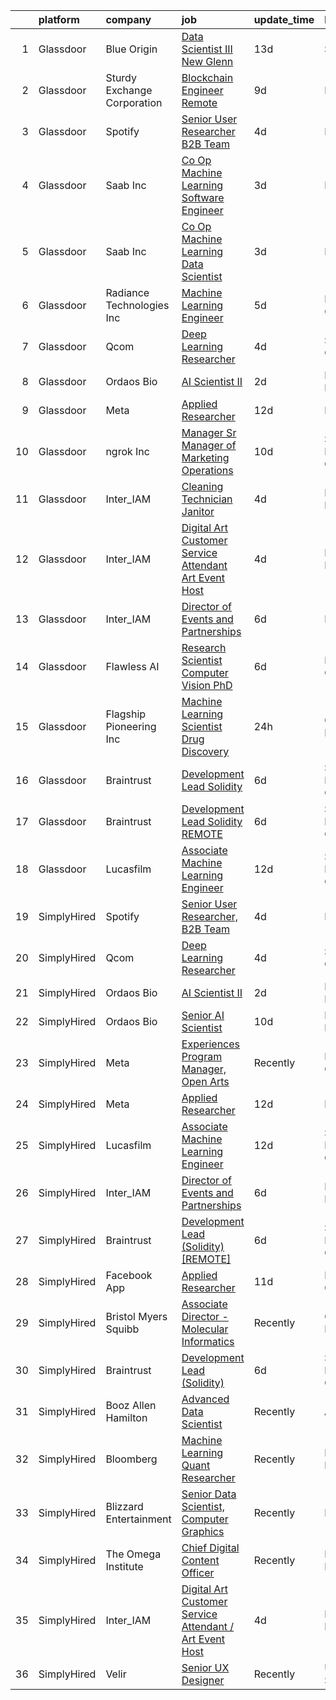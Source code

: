 

|    | platform    | company                     | job                                                                                                                                                                                                                                                                                                                                                                                                                                                                                                                                                                                                                                                                                                                                                                                                                                                                                                                                                                                                                                                                                                                                                                                                                                                                                                                                                 | update_time   | location          |
|---:|:------------|:----------------------------|:----------------------------------------------------------------------------------------------------------------------------------------------------------------------------------------------------------------------------------------------------------------------------------------------------------------------------------------------------------------------------------------------------------------------------------------------------------------------------------------------------------------------------------------------------------------------------------------------------------------------------------------------------------------------------------------------------------------------------------------------------------------------------------------------------------------------------------------------------------------------------------------------------------------------------------------------------------------------------------------------------------------------------------------------------------------------------------------------------------------------------------------------------------------------------------------------------------------------------------------------------------------------------------------------------------------------------------------------------|:--------------|:------------------|
|  1 | Glassdoor   | Blue Origin                 | [Data Scientist III   New Glenn](https://www.glassdoor.com/partner/jobListing.htm?pos=114&ao=1136043&s=58&guid=000001837dcc597b9d3432e7a9c15f56&src=GD_JOB_AD&t=SR&vt=w&cs=1_181c4d65&cb=1664262888082&jobListingId=1008137694661&jrtk=3-0-1gdusomdvmbhu801-1gdusomehihma800-b14f194aead67241-)                                                                                                                                                                                                                                                                                                                                                                                                                                                                                                                                                                                                                                                                                                                                                                                                                                                                                                                                                                                                                                                     | 13d           | Seattle, WA       |
|  2 | Glassdoor   | Sturdy Exchange Corporation | [Blockchain Engineer  Remote ](https://www.glassdoor.com/partner/jobListing.htm?pos=109&ao=1136043&s=58&guid=000001837dcc597b9d3432e7a9c15f56&src=GD_JOB_AD&t=SR&vt=w&ea=1&cs=1_c1cbb18e&cb=1664262888082&jobListingId=1008146555398&jrtk=3-0-1gdusomdvmbhu801-1gdusomehihma800-fef74d675c3b63f7-)                                                                                                                                                                                                                                                                                                                                                                                                                                                                                                                                                                                                                                                                                                                                                                                                                                                                                                                                                                                                                                                  | 9d            | Remote            |
|  3 | Glassdoor   | Spotify                     | [Senior User Researcher  B2B Team](https://www.glassdoor.com/partner/jobListing.htm?pos=106&ao=1136043&s=58&guid=000001837dcc597b9d3432e7a9c15f56&src=GD_JOB_AD&t=SR&vt=w&cs=1_e7127c90&cb=1664262888081&jobListingId=1008156696008&jrtk=3-0-1gdusomdvmbhu801-1gdusomehihma800-e4fc1c9976fb5d46-)                                                                                                                                                                                                                                                                                                                                                                                                                                                                                                                                                                                                                                                                                                                                                                                                                                                                                                                                                                                                                                                   | 4d            | Remote            |
|  4 | Glassdoor   | Saab Inc                    | [Co Op  Machine Learning Software Engineer  ](https://www.glassdoor.com/partner/jobListing.htm?pos=116&ao=1136043&s=58&guid=000001837dcc597b9d3432e7a9c15f56&src=GD_JOB_AD&t=SR&vt=w&cs=1_8f942e14&cb=1664262888082&jobListingId=1008158907210&jrtk=3-0-1gdusomdvmbhu801-1gdusomehihma800-234ba0b8cc64a37c-)                                                                                                                                                                                                                                                                                                                                                                                                                                                                                                                                                                                                                                                                                                                                                                                                                                                                                                                                                                                                                                        | 3d            | Remote            |
|  5 | Glassdoor   | Saab Inc                    | [Co Op  Machine Learning Data Scientist  ](https://www.glassdoor.com/partner/jobListing.htm?pos=112&ao=1136043&s=58&guid=000001837dcc597b9d3432e7a9c15f56&src=GD_JOB_AD&t=SR&vt=w&cs=1_d7a228e3&cb=1664262888082&jobListingId=1008158906710&jrtk=3-0-1gdusomdvmbhu801-1gdusomehihma800-27320908d5b7b442-)                                                                                                                                                                                                                                                                                                                                                                                                                                                                                                                                                                                                                                                                                                                                                                                                                                                                                                                                                                                                                                           | 3d            | Remote            |
|  6 | Glassdoor   | Radiance Technologies Inc   | [Machine Learning Engineer](https://www.glassdoor.com/partner/jobListing.htm?pos=113&ao=1136043&s=58&guid=000001837dcc597b9d3432e7a9c15f56&src=GD_JOB_AD&t=SR&vt=w&ea=1&cs=1_98010206&cb=1664262888082&jobListingId=1008155141417&jrtk=3-0-1gdusomdvmbhu801-1gdusomehihma800-85b467fc819b1285-)                                                                                                                                                                                                                                                                                                                                                                                                                                                                                                                                                                                                                                                                                                                                                                                                                                                                                                                                                                                                                                                     | 5d            | Beavercreek, OH   |
|  7 | Glassdoor   | Qcom                        | [Deep Learning Researcher](https://www.glassdoor.com/partner/jobListing.htm?pos=111&ao=1136043&s=58&guid=000001837dcc597b9d3432e7a9c15f56&src=GD_JOB_AD&t=SR&vt=w&cs=1_80d9ea89&cb=1664262888082&jobListingId=1008156054095&jrtk=3-0-1gdusomdvmbhu801-1gdusomehihma800-31550df56e13ed78-)                                                                                                                                                                                                                                                                                                                                                                                                                                                                                                                                                                                                                                                                                                                                                                                                                                                                                                                                                                                                                                                           | 4d            | San Diego, CA     |
|  8 | Glassdoor   | Ordaos Bio                  | [AI Scientist II](https://www.glassdoor.com/partner/jobListing.htm?pos=101&ao=1110586&s=58&guid=000001837dcc597b9d3432e7a9c15f56&src=GD_JOB_AD&t=SR&vt=w&cs=1_47468cbb&cb=1664262888081&jobListingId=1008159844799&cpc=6FC5BA77C9A4CD78&jrtk=3-0-1gdusomdvmbhu801-1gdusomehihma800-213994bbf4cd168d--6NYlbfkN0DG4ntHtB_rMsnfhgmnSvK2brktLme1L4SiDeJjQ-izrVOLqRJ5-yjE7k3D6lhaa88wKV90lr7JmeQScBZYxwSkIOujmSKSIKSJclFNUE1IvE6CYSthNr1nfglebv5mtFiW9dx7BiAymsNIPOQMVKQHevFWywOlqOt_i30NbFgCfBkKMeaLITlbF3yGWSSyRxPxC714SYIicHzxXiSawpNO9toZO5NEhzvU574J6rvE0Rw1r0nkQMl3OV1gPBstMpu4h6Bk_OVXrvnLQP9WWrzaAi8GrLHlDEIH3me68VWYprQ8EMUjETHOXVgSsQLGRPrsIKQ2qgl12WE7d-JJADQGyj8GVIlU6NVWgVO5dDlJLcbSOX1X4behTDW38GVeijqYA7n6gWZUNTfnDvHE_nmWZfzdwtTcJks6mxeiC_-qXIBWhaINYwMVFncJmFSu3JnFP_m6C5BljULGXYgXfQQIEnPnGPj3v8NyyGiw2azoJ73ZLqvQ0g5FHhGgnvVvt1CvaFD9Ma5fPfk662RJhx4RhIK7LP_jCiJ-1pKO1buMLPGzwgnexuWhbKQPioLisdpnvKiWcwnMX_9z459v-oxlZ1RAOJb6dsNLReLrJrLcpABE-6YMIxWSOSMLx6FhKG4tXbK5_jA_tJXG4LKcvxbuB1yem5mMUbiV5mnV5RpFY2uW6k_DBj1QBPCaaGuppmgCEMpw7vV7tLLlte1yHlFToQ1qklsqBy3gJ4YPtYxu-StR2EdwUWPElyuX5Zne7_Je968RQ_ll0fKbvq6krjzRBnL72j1-4fmWpb0hKfF9C_akLGwo0XYQv0HiqhaOgsN-BrJY-geA0XRTztkREGPm9cn_mazpGPv1iPqnNvvmmtVWBN9ayaaBH66hhf6cIN9aMOA3o463DXDwczTbpuofSjKTszw-q9fpArY_-kVBcIK5uF0GCjnDWkVRfHseiWq1joMHDqSx65ihSCY5TEaM_IcD9e03ewE%3D) | 2d            | New York, NY      |
|  9 | Glassdoor   | Meta                        | [Applied Researcher](https://www.glassdoor.com/partner/jobListing.htm?pos=103&ao=1136043&s=58&guid=000001837dcc597b9d3432e7a9c15f56&src=GD_JOB_AD&t=SR&vt=w&cs=1_88a041bd&cb=1664262888081&jobListingId=1008140387167&jrtk=3-0-1gdusomdvmbhu801-1gdusomehihma800-060a6ea597715f7d-)                                                                                                                                                                                                                                                                                                                                                                                                                                                                                                                                                                                                                                                                                                                                                                                                                                                                                                                                                                                                                                                                 | 12d           | Remote            |
| 10 | Glassdoor   | ngrok Inc                   | [Manager   Sr Manager of Marketing Operations](https://www.glassdoor.com/partner/jobListing.htm?pos=117&ao=1136043&s=58&guid=000001837dcc597b9d3432e7a9c15f56&src=GD_JOB_AD&t=SR&vt=w&ea=1&cs=1_16c0a2d6&cb=1664262888082&jobListingId=1008144845387&jrtk=3-0-1gdusomdvmbhu801-1gdusomehihma800-c258d0e488cf4f71-)                                                                                                                                                                                                                                                                                                                                                                                                                                                                                                                                                                                                                                                                                                                                                                                                                                                                                                                                                                                                                                  | 10d           | San Francisco, CA |
| 11 | Glassdoor   | Inter_IAM                   | [Cleaning Technician   Janitor](https://www.glassdoor.com/partner/jobListing.htm?pos=108&ao=1136043&s=58&guid=000001837dcc597b9d3432e7a9c15f56&src=GD_JOB_AD&t=SR&vt=w&ea=1&cs=1_270c298c&cb=1664262888081&jobListingId=1008156950790&jrtk=3-0-1gdusomdvmbhu801-1gdusomehihma800-56ff69230273e933-)                                                                                                                                                                                                                                                                                                                                                                                                                                                                                                                                                                                                                                                                                                                                                                                                                                                                                                                                                                                                                                                 | 4d            | New York, NY      |
| 12 | Glassdoor   | Inter_IAM                   | [Digital Art Customer Service Attendant   Art Event Host](https://www.glassdoor.com/partner/jobListing.htm?pos=107&ao=1136043&s=58&guid=000001837dcc597b9d3432e7a9c15f56&src=GD_JOB_AD&t=SR&vt=w&ea=1&cs=1_f0a6c41c&cb=1664262888081&jobListingId=1008155713058&jrtk=3-0-1gdusomdvmbhu801-1gdusomehihma800-d2065aeaa8e424f8-)                                                                                                                                                                                                                                                                                                                                                                                                                                                                                                                                                                                                                                                                                                                                                                                                                                                                                                                                                                                                                       | 4d            | New York, NY      |
| 13 | Glassdoor   | Inter_IAM                   | [Director of Events and Partnerships](https://www.glassdoor.com/partner/jobListing.htm?pos=115&ao=1136043&s=58&guid=000001837dcc597b9d3432e7a9c15f56&src=GD_JOB_AD&t=SR&vt=w&ea=1&cs=1_fec85203&cb=1664262888082&jobListingId=1008150519063&jrtk=3-0-1gdusomdvmbhu801-1gdusomehihma800-705fcb3a3a47fd0a-)                                                                                                                                                                                                                                                                                                                                                                                                                                                                                                                                                                                                                                                                                                                                                                                                                                                                                                                                                                                                                                           | 6d            | Manhattan         |
| 14 | Glassdoor   | Flawless AI                 | [Research Scientist   Computer Vision  PhD](https://www.glassdoor.com/partner/jobListing.htm?pos=118&ao=1136043&s=58&guid=000001837dcc597b9d3432e7a9c15f56&src=GD_JOB_AD&t=SR&vt=w&ea=1&cs=1_74890c72&cb=1664262888082&jobListingId=1008152728609&jrtk=3-0-1gdusomdvmbhu801-1gdusomehihma800-cf841dba614715ca-)                                                                                                                                                                                                                                                                                                                                                                                                                                                                                                                                                                                                                                                                                                                                                                                                                                                                                                                                                                                                                                     | 6d            | Los Angeles, CA   |
| 15 | Glassdoor   | Flagship Pioneering  Inc    | [Machine Learning Scientist  Drug Discovery](https://www.glassdoor.com/partner/jobListing.htm?pos=110&ao=1136043&s=58&guid=000001837dcc597b9d3432e7a9c15f56&src=GD_JOB_AD&t=SR&vt=w&cs=1_85492230&cb=1664262888082&jobListingId=1008163388068&jrtk=3-0-1gdusomdvmbhu801-1gdusomehihma800-336c29cecb77e58b-)                                                                                                                                                                                                                                                                                                                                                                                                                                                                                                                                                                                                                                                                                                                                                                                                                                                                                                                                                                                                                                         | 24h           | Cambridge, MA     |
| 16 | Glassdoor   | Braintrust                  | [Development Lead  Solidity ](https://www.glassdoor.com/partner/jobListing.htm?pos=104&ao=1136043&s=58&guid=000001837dcc597b9d3432e7a9c15f56&src=GD_JOB_AD&t=SR&vt=w&ea=1&cs=1_e37533b0&cb=1664262888081&jobListingId=1008152444208&jrtk=3-0-1gdusomdvmbhu801-1gdusomehihma800-f0d0dd9061a48500-)                                                                                                                                                                                                                                                                                                                                                                                                                                                                                                                                                                                                                                                                                                                                                                                                                                                                                                                                                                                                                                                   | 6d            | San Francisco, CA |
| 17 | Glassdoor   | Braintrust                  | [Development Lead  Solidity   REMOTE ](https://www.glassdoor.com/partner/jobListing.htm?pos=102&ao=1136043&s=58&guid=000001837dcc597b9d3432e7a9c15f56&src=GD_JOB_AD&t=SR&vt=w&cs=1_9df2c0eb&cb=1664262888081&jobListingId=1008151814083&jrtk=3-0-1gdusomdvmbhu801-1gdusomehihma800-39bc50ac480fc1f2-)                                                                                                                                                                                                                                                                                                                                                                                                                                                                                                                                                                                                                                                                                                                                                                                                                                                                                                                                                                                                                                               | 6d            | San Francisco, CA |
| 18 | Glassdoor   | Lucasfilm                   | [Associate Machine Learning Engineer](https://www.glassdoor.com/partner/jobListing.htm?pos=105&ao=1136043&s=58&guid=000001837dcc597b9d3432e7a9c15f56&src=GD_JOB_AD&t=SR&vt=w&cs=1_08bd747e&cb=1664262888081&jobListingId=1008139116057&jrtk=3-0-1gdusomdvmbhu801-1gdusomehihma800-53c3b19fc0252a02-)                                                                                                                                                                                                                                                                                                                                                                                                                                                                                                                                                                                                                                                                                                                                                                                                                                                                                                                                                                                                                                                | 12d           | San Francisco, CA |
| 19 | SimplyHired | Spotify                     | [Senior User Researcher, B2B Team](https://www.simplyhired.com/job/-NU0kTZXtQdttxmJx6gIBTEXHzZymydZOX5IHkHj1VHBZZjBgYlpVw?q=generative+art)                                                                                                                                                                                                                                                                                                                                                                                                                                                                                                                                                                                                                                                                                                                                                                                                                                                                                                                                                                                                                                                                                                                                                                                                         | 4d            | Remote            |
| 20 | SimplyHired | Qcom                        | [Deep Learning Researcher](https://www.simplyhired.com/job/DxQtFDB2yDHklWFgJckgPYA10NH42SltfV9TSfzPUeKl7D93RWQcgw?q=generative+art)                                                                                                                                                                                                                                                                                                                                                                                                                                                                                                                                                                                                                                                                                                                                                                                                                                                                                                                                                                                                                                                                                                                                                                                                                 | 4d            | San Diego, CA     |
| 21 | SimplyHired | Ordaos Bio                  | [AI Scientist II](https://www.simplyhired.com/job/1peH8x9WH-Ys5vcTPk_mMktxMCaHrrCocmL_ZC1gTQvD3qDAuqyEQw?q=generative+art)                                                                                                                                                                                                                                                                                                                                                                                                                                                                                                                                                                                                                                                                                                                                                                                                                                                                                                                                                                                                                                                                                                                                                                                                                          | 2d            | New York, NY      |
| 22 | SimplyHired | Ordaos Bio                  | [Senior AI Scientist](https://www.simplyhired.com/job/UG6Rlyr3DjTp8cdteo1ZSgD70VXO_Jdez17nRKY1FO4WSr2JFBoYYA?q=generative+art)                                                                                                                                                                                                                                                                                                                                                                                                                                                                                                                                                                                                                                                                                                                                                                                                                                                                                                                                                                                                                                                                                                                                                                                                                      | 10d           | New York, NY      |
| 23 | SimplyHired | Meta                        | [Experiences Program Manager, Open Arts](https://www.simplyhired.com/job/39LFdVDZkOVzjzuKxDh39-uXR6pKfcGOkABaQ3gkkuENYK4d0Gs1Og?q=generative+art)                                                                                                                                                                                                                                                                                                                                                                                                                                                                                                                                                                                                                                                                                                                                                                                                                                                                                                                                                                                                                                                                                                                                                                                                   | Recently      | Menlo Park, CA    |
| 24 | SimplyHired | Meta                        | [Applied Researcher](https://www.simplyhired.com/job/fEBHx_bjfzf6rqxoWa9Eh11hoEsdDdSVUwYrW_2Zc2pgk64DnV_Bvw?q=generative+art)                                                                                                                                                                                                                                                                                                                                                                                                                                                                                                                                                                                                                                                                                                                                                                                                                                                                                                                                                                                                                                                                                                                                                                                                                       | 12d           | Remote            |
| 25 | SimplyHired | Lucasfilm                   | [Associate Machine Learning Engineer](https://www.simplyhired.com/job/NHCbzWRQ1XQtyychoSUQiroJNEZKRqDcszy7P2TGP2ughvn0n-RGgA?q=generative+art)                                                                                                                                                                                                                                                                                                                                                                                                                                                                                                                                                                                                                                                                                                                                                                                                                                                                                                                                                                                                                                                                                                                                                                                                      | 12d           | San Francisco, CA |
| 26 | SimplyHired | Inter_IAM                   | [Director of Events and Partnerships](https://www.simplyhired.com/job/FO9JvjVLWWpQKFgnyabxzX5mhEnm79cM7X0hTW_AloPis8DZzIi5aA?q=generative+art)                                                                                                                                                                                                                                                                                                                                                                                                                                                                                                                                                                                                                                                                                                                                                                                                                                                                                                                                                                                                                                                                                                                                                                                                      | 6d            | Manhattan, NY     |
| 27 | SimplyHired | Braintrust                  | [Development Lead (Solidity) [REMOTE]](https://www.simplyhired.com/job/sCM5rV5ogHF6mOBkNqv0XXxTNd8BS1_OxpSbpFIvM2UOBbe3tGya_w?q=generative+art)                                                                                                                                                                                                                                                                                                                                                                                                                                                                                                                                                                                                                                                                                                                                                                                                                                                                                                                                                                                                                                                                                                                                                                                                     | 6d            | San Francisco, CA |
| 28 | SimplyHired | Facebook App                | [Applied Researcher](https://www.simplyhired.com/job/5LvlnO5zrjgDgUV17JItNO3b7Wu-t5vNNj5LZ-HAlJ8Fi47DnSGKYg?q=generative+art)                                                                                                                                                                                                                                                                                                                                                                                                                                                                                                                                                                                                                                                                                                                                                                                                                                                                                                                                                                                                                                                                                                                                                                                                                       | 11d           | Menlo Park, CA    |
| 29 | SimplyHired | Bristol Myers Squibb        | [Associate Director - Molecular Informatics](https://www.simplyhired.com/job/6LUET-00J9FC82jcNozqbzcnMlTzIUjvX0PgAVt3914OdorFX8oQvA?q=generative+art)                                                                                                                                                                                                                                                                                                                                                                                                                                                                                                                                                                                                                                                                                                                                                                                                                                                                                                                                                                                                                                                                                                                                                                                               | Recently      | Cambridge, MA     |
| 30 | SimplyHired | Braintrust                  | [Development Lead (Solidity)](https://www.simplyhired.com/job/fbvQMOEt9tZwTsMI26BryTe_lXzUc0Aip_ovT3uO4CHthARKvKJfrw?q=generative+art)                                                                                                                                                                                                                                                                                                                                                                                                                                                                                                                                                                                                                                                                                                                                                                                                                                                                                                                                                                                                                                                                                                                                                                                                              | 6d            | San Francisco, CA |
| 31 | SimplyHired | Booz Allen Hamilton         | [Advanced Data Scientist](https://www.simplyhired.com/job/6wXBavYp-PplJ28NFIYglO8-7dTuHiYQb0uwyejmBZfeSdLek03YvQ?q=generative+art)                                                                                                                                                                                                                                                                                                                                                                                                                                                                                                                                                                                                                                                                                                                                                                                                                                                                                                                                                                                                                                                                                                                                                                                                                  | Recently      | Adelphi, MD       |
| 32 | SimplyHired | Bloomberg                   | [Machine Learning Quant Researcher](https://www.simplyhired.com/job/VPoBWZeqtsL_I-8lUeUVH-XyL3kFT6mMxT20wo9--CNiv9Uav37p5Q?q=generative+art)                                                                                                                                                                                                                                                                                                                                                                                                                                                                                                                                                                                                                                                                                                                                                                                                                                                                                                                                                                                                                                                                                                                                                                                                        | Recently      | New York, NY      |
| 33 | SimplyHired | Blizzard Entertainment      | [Senior Data Scientist, Computer Graphics](https://www.simplyhired.com/job/FiskW-Gz-FCAVeSnphMRdyWJsI2KrVP0qig6JTACI2hq1lHJkEOfoA?q=generative+art)                                                                                                                                                                                                                                                                                                                                                                                                                                                                                                                                                                                                                                                                                                                                                                                                                                                                                                                                                                                                                                                                                                                                                                                                 | Recently      | Irvine, CA        |
| 34 | SimplyHired | The Omega Institute         | [Chief Digital Content Officer](https://www.simplyhired.com/job/G1D9FkrcxrKb089KGIhcUtufe9nAciOmz-Z9jgwfR-iIJFIjtOIiiw?q=generative+art)                                                                                                                                                                                                                                                                                                                                                                                                                                                                                                                                                                                                                                                                                                                                                                                                                                                                                                                                                                                                                                                                                                                                                                                                            | Recently      | Rhinebeck, NY     |
| 35 | SimplyHired | Inter_IAM                   | [Digital Art Customer Service Attendant / Art Event Host](https://www.simplyhired.com/job/F9r2IrP3HhqvYHREqbYhunxYc2hyDaXWhvS7hx0BEqF69l7OPZ1uUw?q=generative+art)                                                                                                                                                                                                                                                                                                                                                                                                                                                                                                                                                                                                                                                                                                                                                                                                                                                                                                                                                                                                                                                                                                                                                                                  | 4d            | New York, NY      |
| 36 | SimplyHired | Velir                       | [Senior UX Designer](https://www.simplyhired.com/job/JsuvOS3K5AR3HQi3VuKEBhQhKQeRlfY4_zE38BQBG3OMTSsgNvHd5Q?q=generative+art)                                                                                                                                                                                                                                                                                                                                                                                                                                                                                                                                                                                                                                                                                                                                                                                                                                                                                                                                                                                                                                                                                                                                                                                                                       | Recently      | United States     |